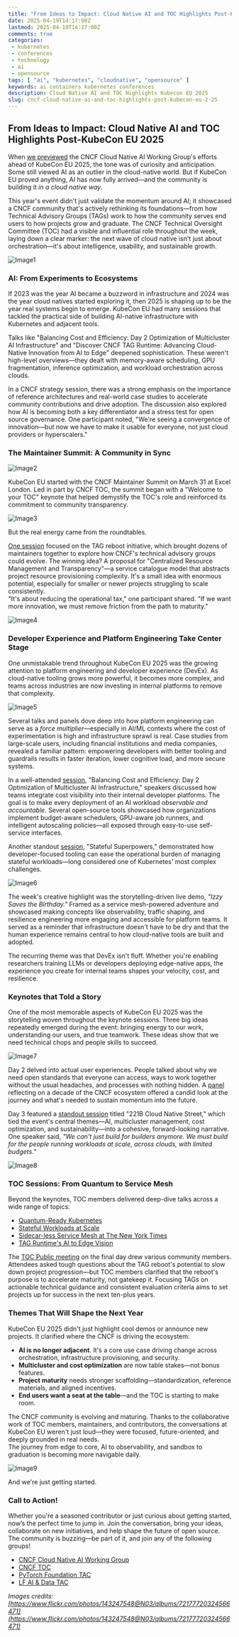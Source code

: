 ```yaml
---
title: "From Ideas to Impact: Cloud Native AI and TOC Highlights Post-KubeCon EU 2025"
date: 2025-04-19T14:17:00Z
lastmod: 2025-04-19T14:17:00Z
comments: true
categories:
 - kubernetes
 - conferences
 - technology
 - ai
 - opensource
tags: [ "ai", "kubernetes", "cloudnative", "opensource" ]
keywords: ai containers kubernetes conferences
description: Cloud Native AI and TOC Highlights Kubecon EU 2025
slug: cncf-cloud-native-ai-and-toc-highlights-post-kubecon-eu-2-25
---
```

## **From Ideas to Impact: Cloud Native AI and TOC Highlights Post-KubeCon EU 2025**

When [we previewed](https://www.serverbooter.com/post/cncf-cloud-native-ai-working-group-innovation-from-edge-to-core/) the CNCF Cloud Native AI Working Group's efforts ahead of KubeCon EU 2025, the tone was of curiosity and anticipation. Some still viewed AI as an outlier in the cloud-native world. But if KubeCon EU proved anything, AI has now fully arrived—and the community is building it *in a cloud native way*.

This year's event didn't just validate the momentum around AI; it showcased a CNCF community that's actively rethinking its foundations—from how Technical Advisory Groups (TAGs) work to how the community serves end users to how projects grow and graduate. The CNCF Technical Oversight Committee (TOC) had a visible and influential role throughout the week, laying down a clear marker: the next wave of cloud native isn't just about orchestration—it's about intelligence, usability, and sustainable growth.

![Image1](https://i.imgur.com/QDCJsYc.jpeg)

### 

### **AI: From Experiments to Ecosystems**

If 2023 was the year AI became a buzzword in infrastructure and 2024 was the year cloud natives started exploring it, then 2025 is shaping up to be the year real systems begin to emerge. KubeCon EU had many sessions that tackled the practical side of building AI-native infrastructure with Kubernetes and adjacent tools.

Talks like "Balancing Cost and Efficiency: Day 2 Optimization of Multicluster AI Infrastructure" and "Discover CNCF TAG Runtime: Advancing Cloud-Native Innovation from AI to Edge" deepened sophistication. These weren't high-level overviews—they dealt with memory-aware scheduling, GPU fragmentation, inference optimization, and workload orchestration across clouds.

In a CNCF strategy session, there was a strong emphasis on the importance of reference architectures and real-world case studies to accelerate community contributions and drive adoption. The discussion also explored how AI is becoming both a key differentiator and a stress test for open source governance. One participant noted, "We're seeing a convergence of innovation—but now we have to make it usable for everyone, not just cloud providers or hyperscalers."

### 

### **The Maintainer Summit: A Community in Sync**

![Image2](https://i.imgur.com/iwjHCJB.jpeg)

KubeCon EU started with the CNCF Maintainer Summit on March 31 at Excel London. Led in part by CNCF TOC, the summit began with a "Welcome to your TOC" keynote that helped demystify the TOC's role and reinforced its commitment to community transparency.  

![Image3](https://i.imgur.com/YDX1AMZ.jpeg)

But the real energy came from the roundtables.

[One session](https://sched.co/1uSN7) focused on the TAG reboot initiative, which brought dozens of maintainers together to explore how CNCF's technical advisory groups could evolve. The winning idea? A proposal for "Centralized Resource Management and Transparency"—a service catalogue model that abstracts project resource provisioning complexity. It's a small idea with enormous potential, especially for smaller or newer projects struggling to scale consistently.  
"It's about reducing the operational tax," one participant shared. "If we want more innovation, we must remove friction from the path to maturity."

![Image4](https://i.imgur.com/UwKThj8.jpeg)

### 

### **Developer Experience and Platform Engineering Take Center Stage**

One unmistakable trend throughout KubeCon EU 2025 was the growing attention to platform engineering and developer experience (DevEx). As cloud-native tooling grows more powerful, it becomes more complex, and teams across industries are now investing in internal platforms to remove that complexity.

![Image5](https://i.imgur.com/H9GRPkU.jpeg)

Several talks and panels dove deep into how platform engineering can serve as a *force multiplier*—especially in AI/ML contexts where the cost of experimentation is high and infrastructure sprawl is real. Case studies from large-scale users, including financial institutions and media companies, revealed a familiar pattern: empowering developers with better tooling and guardrails results in faster iteration, lower cognitive load, and more secure systems.

In a well-attended [session](https://sched.co/1tx7c), "Balancing Cost and Efficiency: Day 2 Optimization of Multicluster AI Infrastructure," speakers discussed how teams integrate cost visibility into their internal developer platforms. The goal is to make every deployment of an AI workload *observable and accountable*. Several open-source tools showcased how organizations implement budget-aware schedulers, GPU-aware job runners, and intelligent autoscaling policies—all exposed through easy-to-use self-service interfaces.

Another standout [session](https://sched.co/1txEs), "Stateful Superpowers," demonstrated how developer-focused tooling can ease the operational burden of managing stateful workloads—long considered one of Kubernetes' most complex challenges.

![Image6](https://i.imgur.com/86426wZ.jpeg)

The week's creative highlight was the storytelling-driven live demo, *"Izzy Saves the Birthday."*  Framed as a service mesh-powered adventure and showcased making concepts like observability, traffic shaping, and resilience engineering more engaging and accessible for platform teams. It served as a reminder that infrastructure doesn't have to be dry and that the human experience remains central to how cloud-native tools are built and adopted.

The recurring theme was that DevEx isn't fluff. Whether you're enabling researchers training LLMs or developers deploying edge-native apps, the experience you create for internal teams shapes your velocity, cost, and resilience.

### 

### **Keynotes that Told a Story**

One of the most memorable aspects of KubeCon EU 2025 was the storytelling woven throughout the keynote sessions. Three big ideas repeatedly emerged during the event: bringing energy to our work, understanding our users, and true teamwork. These ideas show that we need technical chops and people skills to succeed.

![Image7](https://i.imgur.com/gzwj7eF.jpeg)

Day 2 delved into actual user experiences. People talked about why we need open standards that everyone can access, ways to work together without the usual headaches, and processes with nothing hidden. A [panel](https://sched.co/1vUcl) reflecting on a decade of the CNCF ecosystem offered a candid look at the journey and what's needed to sustain momentum into the future.

Day 3 featured a [standout session](https://sched.co/1vUfo) titled "221B Cloud Native Street," which tied the event's central themes—AI, multicluster management, cost optimization, and sustainability—into a cohesive, forward-looking narrative. One speaker said, *"We can't just build for builders anymore. We must build for the people running workloads at scale, across clouds, with limited budgets."*

![Image8](https://i.imgur.com/z7OO86c.jpeg)

### 

### **TOC Sessions: From Quantum to Service Mesh**

Beyond the keynotes, TOC members delivered deep-dive talks across a wide range of topics:

* [Quantum-Ready Kubernetes](https://sched.co/1tx7l)  
* [Stateful Workloads at Scale](https://sched.co/1txEs)  
* [Sidecar-less Service Mesh at The New York Times](https://sched.co/1txEX)  
* [TAG Runtime's AI to Edge Vision](https://sched.co/1tgwS)

The [TOC Public meeting](https://sched.co/1uFzl) on the final day drew various community members. Attendees asked tough questions about the TAG reboot's potential to slow down project progression—but TOC members clarified that the reboot's purpose is to accelerate maturity, not gatekeep it. Focusing TAGs on actionable technical guidance and consistent evaluation criteria aims to set projects up for success in the next ten-plus years.

### **Themes That Will Shape the Next Year**

KubeCon EU 2025 didn't just highlight cool demos or announce new projects. It clarified where the CNCF is driving the ecosystem:

* **AI is no longer adjacent**. It's a core use case driving change across orchestration, infrastructure provisioning, and security.  
* **Multicluster and cost optimization** are now table stakes—not bonus features.  
* **Project maturity** needs stronger scaffolding—standardization, reference materials, and aligned incentives.  
* **End users want a seat at the table**—and the TOC is starting to make room.

The CNCF community is evolving and maturing. Thanks to the collaborative work of TOC members, maintainers, and contributors, the conversations at KubeCon EU weren't just loud—they were focused, future-oriented, and deeply grounded in real needs.  
The journey from edge to core, AI to observability, and sandbox to graduation is becoming more navigable daily.

![Image9](https://i.imgur.com/X4wSDLw.jpeg)

And we're just getting started.

### Call to Action\!

Whether you're a seasoned contributor or just curious about getting started, now’s the perfect time to jump in. Join the conversation, bring your ideas, collaborate on new initiatives, and help shape the future of open source. The community is buzzing—be part of it, and join any of the following groups\!

* [CNCF Cloud Native AI Working Group](https://docs.google.com/document/d/1tS6gL5qjGLaHDtAChssqJhBVm8BIpopUA3Ddzm9LHwg/edit?tab=t.0#heading=h.tprh9feizr4r)  
* [CNCF TOC](https://www.cncf.io/people/technical-oversight-committee/)  
* [PyTorch Foundation TAC](https://pytorch.org/tac)  
* [LF AI & Data TAC](https://lf-aidata.atlassian.net/wiki/spaces/DL/pages/14090318/Technical+Advisory+Council+TAC)

*Images credits: [https://www.flickr.com/photos/143247548@N03/albums/72177720324566471](https://www.flickr.com/photos/143247548@N03/albums/72177720324566471)*



